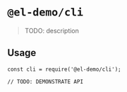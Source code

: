 # `@el-demo/cli`

> TODO: description

## Usage

```
const cli = require('@el-demo/cli');

// TODO: DEMONSTRATE API
```
